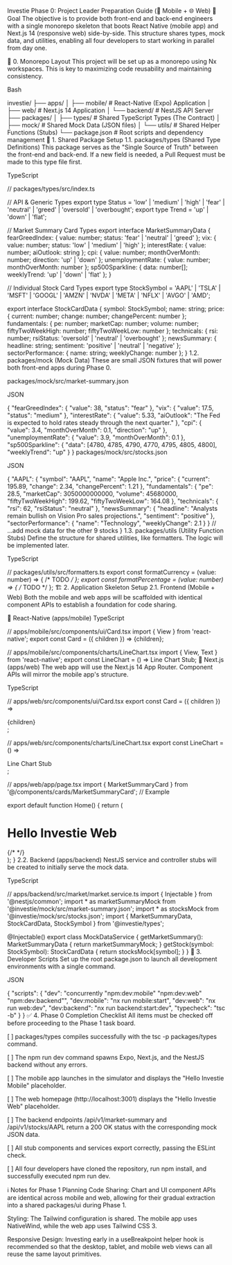 Investie Phase 0: Project Leader Preparation Guide (📱 Mobile + 🌐 Web)
🎯 Goal
The objective is to provide both front-end and back-end engineers with a single monorepo skeleton that boots React Native (mobile app) and Next.js 14 (responsive web) side-by-side. This structure shares types, mock data, and utilities, enabling all four developers to start working in parallel from day one.

📂 0. Monorepo Layout
This project will be set up as a monorepo using Nx workspaces. This is key to maximizing code reusability and maintaining consistency.

Bash

investie/
├── apps/
│   ├── mobile/        # React-Native (Expo) Application
│   ├── web/           # Next.js 14 Application
│   └── backend/       # NestJS API Server
├── packages/
│   ├── types/         # Shared TypeScript Types (The Contract)
│   ├── mock/          # Shared Mock Data (JSON files)
│   └── utils/         # Shared Helper Functions (Stubs)
└── package.json       # Root scripts and dependency management
🧬 1. Shared Package Setup
1.1. packages/types (Shared Type Definitions)
This package serves as the "Single Source of Truth" between the front-end and back-end. If a new field is needed, a Pull Request must be made to this type file first.

TypeScript

// packages/types/src/index.ts

// API & Generic Types
export type Status = 'low' | 'medium' | 'high' | 'fear' | 'neutral' | 'greed' | 'oversold' | 'overbought';
export type Trend = 'up' | 'down' | 'flat';

// Market Summary Card Types
export interface MarketSummaryData {
  fearGreedIndex: { value: number; status: 'fear' | 'neutral' | 'greed' };
  vix: { value: number; status: 'low' | 'medium' | 'high' };
  interestRate: { value: number; aiOutlook: string };
  cpi: { value: number; monthOverMonth: number; direction: 'up' | 'down' };
  unemploymentRate: { value: number; monthOverMonth: number };
  sp500Sparkline: { data: number[]; weeklyTrend: 'up' | 'down' | 'flat' };
}

// Individual Stock Card Types
export type StockSymbol = 'AAPL' | 'TSLA' | 'MSFT' | 'GOOGL' | 'AMZN' | 'NVDA' | 'META' | 'NFLX' | 'AVGO' | 'AMD';

export interface StockCardData {
  symbol: StockSymbol;
  name: string;
  price: { current: number; change: number; changePercent: number };
  fundamentals: { pe: number; marketCap: number; volume: number; fiftyTwoWeekHigh: number; fiftyTwoWeekLow: number };
  technicals: { rsi: number; rsiStatus: 'oversold' | 'neutral' | 'overbought' };
  newsSummary: { headline: string; sentiment: 'positive' | 'neutral' | 'negative' };
  sectorPerformance: { name: string; weeklyChange: number };
}
1.2. packages/mock (Mock Data)
These are small JSON fixtures that will power both front-end apps during Phase 0.

packages/mock/src/market-summary.json

JSON

{
  "fearGreedIndex": { "value": 38, "status": "fear" },
  "vix": { "value": 17.5, "status": "medium" },
  "interestRate": { "value": 5.33, "aiOutlook": "The Fed is expected to hold rates steady through the next quarter." },
  "cpi": { "value": 3.4, "monthOverMonth": 0.1, "direction": "up" },
  "unemploymentRate": { "value": 3.9, "monthOverMonth": 0.1 },
  "sp500Sparkline": { "data": [4780, 4785, 4790, 4770, 4795, 4805, 4800], "weeklyTrend": "up" }
}
packages/mock/src/stocks.json

JSON

{
  "AAPL": {
    "symbol": "AAPL",
    "name": "Apple Inc.",
    "price": { "current": 195.89, "change": 2.34, "changePercent": 1.21 },
    "fundamentals": { "pe": 28.5, "marketCap": 3050000000000, "volume": 45680000, "fiftyTwoWeekHigh": 199.62, "fiftyTwoWeekLow": 164.08 },
    "technicals": { "rsi": 62, "rsiStatus": "neutral" },
    "newsSummary": { "headline": "Analysts remain bullish on Vision Pro sales projections.", "sentiment": "positive" },
    "sectorPerformance": { "name": "Technology", "weeklyChange": 2.1 }
  }
  // ...add mock data for the other 9 stocks
}
1.3. packages/utils (Utility Function Stubs)
Define the structure for shared utilities, like formatters. The logic will be implemented later.

TypeScript

// packages/utils/src/formatters.ts
export const formatCurrency = (value: number) => { /* TODO */ };
export const formatPercentage = (value: number) => { /* TODO */ };
🏗️ 2. Application Skeleton Setup
2.1. Frontend (Mobile + Web)
Both the mobile and web apps will be scaffolded with identical component APIs to establish a foundation for code sharing.

🔹 React-Native (apps/mobile)
TypeScript

// apps/mobile/src/components/ui/Card.tsx
import { View } from 'react-native';
export const Card = ({ children }) => <View>{children}</View>;

// apps/mobile/src/components/charts/LineChart.tsx
import { View, Text } from 'react-native';
export const LineChart = () => <View><Text>Line Chart Stub</Text></View>;
🔸 Next.js (apps/web)
The web app will use the Next.js 14 App Router. Component APIs will mirror the mobile app's structure.

TypeScript

// apps/web/src/components/ui/Card.tsx
export const Card = ({ children }) => <div>{children}</div>;

// apps/web/src/components/charts/LineChart.tsx
export const LineChart = () => <div>Line Chart Stub</div>;

// apps/web/app/page.tsx
import { MarketSummaryCard } from '@/components/cards/MarketSummaryCard'; // Example

export default function Home() {
  return (
    <main>
      <h1>Hello Investie Web</h1>
      {/* <MarketSummaryCard /> */}
    </main>
  );
}
2.2. Backend (apps/backend)
NestJS service and controller stubs will be created to initially serve the mock data.

TypeScript

// apps/backend/src/market/market.service.ts
import { Injectable } from '@nestjs/common';
import * as marketSummaryMock from '@investie/mock/src/market-summary.json';
import * as stocksMock from '@investie/mock/src/stocks.json';
import { MarketSummaryData, StockCardData, StockSymbol } from '@investie/types';

@Injectable()
export class MockDataService {
  getMarketSummary(): MarketSummaryData {
    return marketSummaryMock;
  }
  getStock(symbol: StockSymbol): StockCardData {
    return stocksMock[symbol];
  }
}
🚀 3. Developer Scripts
Set up the root package.json to launch all development environments with a single command.

JSON

{
  "scripts": {
    "dev": "concurrently \"npm:dev:mobile\" \"npm:dev:web\" \"npm:dev:backend\"",
    "dev:mobile": "nx run mobile:start",
    "dev:web": "nx run web:dev",
    "dev:backend": "nx run backend:start:dev",
    "typecheck": "tsc -b"
  }
}
✅ 4. Phase 0 Completion Checklist
All items must be checked off before proceeding to the Phase 1 task board.

[ ] packages/types compiles successfully with the tsc -p packages/types command.

[ ] The npm run dev command spawns Expo, Next.js, and the NestJS backend without any errors.

[ ] The mobile app launches in the simulator and displays the "Hello Investie Mobile" placeholder.

[ ] The web homepage (http://localhost:3001) displays the "Hello Investie Web" placeholder.

[ ] The backend endpoints /api/v1/market-summary and /api/v1/stocks/AAPL return a 200 OK status with the corresponding mock JSON data.

[ ] All stub components and services export correctly, passing the ESLint check.

[ ] All four developers have cloned the repository, run npm install, and successfully executed npm run dev.

ℹ️ Notes for Phase 1 Planning
Code Sharing: Chart and UI component APIs are identical across mobile and web, allowing for their gradual extraction into a shared packages/ui during Phase 1.

Styling: The Tailwind configuration is shared. The mobile app uses NativeWind, while the web app uses Tailwind CSS 3.

Responsive Design: Investing early in a useBreakpoint helper hook is recommended so that the desktop, tablet, and mobile web views can all reuse the same layout primitives.